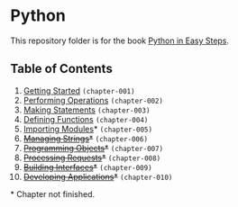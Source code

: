 # Python
This repository folder is for the book [Python in Easy Steps](http://amzn.to/2jPhKfx).

## Table of Contents
1. [Getting Started](chapter-001) `(chapter-001)`
2. [Performing Operations](chapter-002) `(chapter-002)`
3. [Making Statements](chapter-003) `(chapter-003)`
4. [Defining Functions](chapter-004) `(chapter-004)`
5. [Importing Modules](chapter-005)* `(chapter-005)`
6. ~~[Managing Strings]()*~~ `(chapter-006)`
7. ~~[Programming Objects]()*~~ `(chapter-007)`
8. ~~[Processing Requests]()*~~ `(chapter-008)`
9. ~~[Building Interfaces]()*~~ `(chapter-009)`
10. ~~[Developing Applications]()*~~ `(chapter-010)`

\* Chapter not finished.
